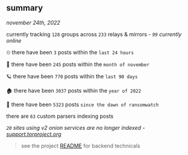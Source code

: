 
## summary
_november 24th, 2022_

currently tracking `128` groups across `233` relays & mirrors - _`99` currently online_

⏲ there have been `3` posts within the `last 24 hours`

🦈 there have been `245` posts within the `month of november`

🪐 there have been `770` posts within the `last 90 days`

🏚 there have been `3037` posts within the `year of 2022`

🦕 there have been `5323` posts `since the dawn of ransomwatch`

there are `63` custom parsers indexing posts

_`20` sites using v2 onion services are no longer indexed - [support.torproject.org](https://support.torproject.org/onionservices/v2-deprecation/)_

> see the project [README](https://github.com/joshhighet/ransomwatch#ransomwatch--) for backend technicals
